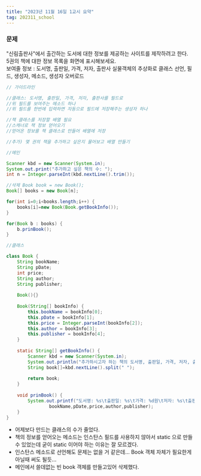 ```yaml
---
title: "2023년 11월 16일 1교시 요약"
tag: 202311_school
---
```


### 문제

"신림출판사"에서 출간하는 도서에 대한 정보를 제공하는 사이트를 제작하려고 한다.<br>
5권의 책에 대한 정보 목록을 화면에 표시해보세요.<br>
보여줄 정보 : 도서명, 출판일, 가격, 저자, 출판사
실물객체의 추상화로 클래스 선언, 필드, 생성자, 메소드, 생성자 오버로드

```java
// 가이드라인

//클래스: 도서명, 출판일, 가격, 저자, 출판사를 필드로
//위 필드를 보여주는 메소드 하나
//위 필드를 한번에 입력하면 자동으로 필드에 저장해주는 생성자 하나

//책 클래스를 저장할 배열 필요
//스캐너로 책 정보 얻어오기
//얻어온 정보를 책 클래스로 만들어 배열에 저장

//추가) 몇 권의 책을 추가하고 싶은지 물어보고 배열 만들기
```

```java
//메인

Scanner kbd = new Scanner(System.in);
System.out.print("추가하고 싶은 책의 수: ");
int n = Integer.parseInt(kbd.nextLine().trim());

//삭제 Book book = new Book();
Book[] books = new Book[n];

for(int i=0;i<books.length;i++) {
    books[i]=new Book(Book.getBookInfo());
}

for(Book b : books) {
    b.prinBook();
}
```

```java
//클래스

class Book {
	String bookName;
	String pDate;
	int price;
	String author;
	String publisher;
	
	Book(){}
	
	Book(String[] bookInfo) {
		this.bookName = bookInfo[0];
		this.pDate = bookInfo[1];
		this.price = Integer.parseInt(bookInfo[2]);
		this.author = bookInfo[3];
		this.publisher = bookInfo[4];
	}
	
	static String[] getBookInfo() {
		Scanner kbd = new Scanner(System.in);
		System.out.println("추가하시고자 하는 책의 도서명, 출판일, 가격, 저자, 출판사를 공백으로 구분하여 입력해주세요: ");
		String book[]=kbd.nextLine().split(" ");
		
		return book;
	}
		
	void prinBook() {
		System.out.printf("도서명: %s\t출판일: %s\t가격: %d원\t저자: %s\t출판사: %s\n", 
				bookName,pDate,price,author,publisher);
	}
}
```
- 어제보다 만드는 클래스의 수가 줄었다.
- 책의 정보를 얻어오는 메소드는 인스탄스 필드를 사용하지 않아서 static 으로 만들 수 있었는데 굳이 static 이어야 하는 이유는 잘 모르겠다.
- 인스탄스 메소드로 선언해도 문제는 없을 거 같은데... Book 객체 자체가 필요한게 아닐때 써도 될듯...
- 메인에서 쓸데없는 빈 book 객체를 만들고있어 삭제했다.